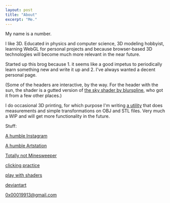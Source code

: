 ```yaml
---
layout: post
title: "About"
excerpt: "Me."
---
```


My name is a number.

I like 3D. Educated in physics and computer science, 3D modeling hobbyist, learning WebGL for personal projects and because browser-based 3D technologies will become much more relevant in the near future.

Started up this brog because 1. it seems like a good impetus to periodically learn something new and write it up and 2. I've always wanted a decent personal page.

(Some of the headers are interactive, by the way. For the header with the sun, the shader is a gutted version of <a href="https://threejs.org/examples/webgl_shaders_sky.html">the sky shader by blurspline</a>, who got it from a few other places.)

I do occasional 3D printing, for which purpose I'm writing <a href="https://0x00019913.github.io/meshy/">a utility</a> that does measurements and simple transformations on OBJ and STL files. Very much a WIP and will get more functionality in the future.

Stuff:

<a href="https://www.instagram.com/0xmake/">A humble Instagram</a>

<a href="https://www.artstation.com/ozen">A humble Artstation</a>

<a href="https://0x00019913.github.io/tnms/">Totally not Minesweeper</a>

<a href="https://0x00019913.github.io/click/">clicking practice</a>

<a href="https://0x00019913.github.io/shady/">play with shaders</a>

<a href="http://0x00019913.deviantart.com/">deviantart</a>

0x00019913@gmail.com
